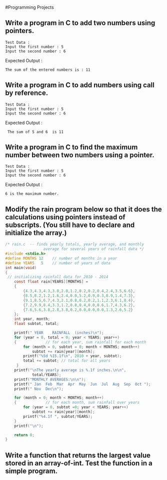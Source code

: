 #Programming Projects

## Write a program in C to add two numbers using pointers. 
```
Test Data :
Input the first number : 5
Input the second number : 6
```
Expected Output :
```
The sum of the entered numbers is : 11 
```
##  Write a program in C to add numbers using call by reference. 
``` 
Test Data :
Input the first number : 5
Input the second number : 6
```
Expected Output :
```
 The sum of 5 and 6  is 11 
```
##  Write a program in C to find the maximum number between two numbers using a pointer. 
``` 
Test Data :
Input the first number : 5
Input the second number : 6
```
Expected Output :
```
6 is the maximum number.  
```


## Modify the rain program below so that it does the calculations using pointers instead of subscripts. (You still have to declare and initialize the array.)

```c
/* rain.c  -- finds yearly totals, yearly average, and monthly
                 average for several years of rainfall data */
#include <stdio.h>
#define MONTHS 12    // number of months in a year
#define YEARS   5    // number of years of data
int main(void)
{
 // initializing rainfall data for 2010 - 2014
    const float rain[YEARS][MONTHS] =
    {
        {4.3,4.3,4.3,3.0,2.0,1.2,0.2,0.2,0.4,2.4,3.5,6.6},
        {8.5,8.2,1.2,1.6,2.4,0.0,5.2,0.9,0.3,0.9,1.4,7.3},
        {9.1,8.5,6.7,4.3,2.1,0.8,0.2,0.2,1.1,2.3,6.1,8.4},
        {7.2,9.9,8.4,3.3,1.2,0.8,0.4,0.0,0.6,1.7,4.3,6.2},
        {7.6,5.6,3.8,2.8,3.8,0.2,0.0,0.0,0.0,1.3,2.6,5.2}
    };
    int year, month;
    float subtot, total;

    printf(" YEAR    RAINFALL  (inches)\n");
    for (year = 0, total = 0; year < YEARS; year++)
    {             // for each year, sum rainfall for each month
        for (month = 0, subtot = 0; month < MONTHS; month++)
            subtot += rain[year][month];
        printf("%5d %15.1f\n", 2010 + year, subtot);
        total += subtot; // total for all years
     }
    printf("\nThe yearly average is %.1f inches.\n\n",
            total/YEARS);
    printf("MONTHLY AVERAGES:\n\n");
    printf(" Jan  Feb  Mar  Apr  May  Jun  Jul  Aug  Sep  Oct ");
    printf(" Nov  Dec\n");

    for (month = 0; month < MONTHS; month++)
    {             // for each month, sum rainfall over years
        for (year = 0, subtot =0; year < YEARS; year++)
            subtot += rain[year][month];
        printf("%4.1f ", subtot/YEARS);
    }
    printf("\n");

    return 0;
}
```
## Write a function that returns the largest value stored in an array-of-int. Test the function in a simple program.


